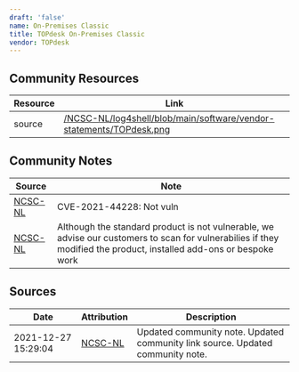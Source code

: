 ```yaml
---
draft: 'false'
name: On-Premises Classic
title: TOPdesk On-Premises Classic
vendor: TOPdesk
---
```



## Community Resources
| Resource | Link |
| --- | --- |
| source | [/NCSC-NL/log4shell/blob/main/software/vendor-statements/TOPdesk.png](/NCSC-NL/log4shell/blob/main/software/vendor-statements/TOPdesk.png) |

## Community Notes
| Source | Note |
| --- | --- |
| [NCSC-NL](https://github.com/NCSC-NL/log4shell/blob/main/software/README.md) | CVE-2021-44228: Not vuln </ul> |
| [NCSC-NL](https://github.com/NCSC-NL/log4shell/blob/main/software/README.md) | Although the standard product is not vulnerable, we advise our customers to scan for vulnerabilies if they modified the product, installed add-ons or bespoke work |

## Sources
| Date | Attribution | Description |
| --- | --- | --- |
| 2021-12-27 15:29:04 | [NCSC-NL](https://github.com/NCSC-NL/log4shell/blob/main/software/README.md) | Updated community note. Updated community link source. Updated community note.  |
